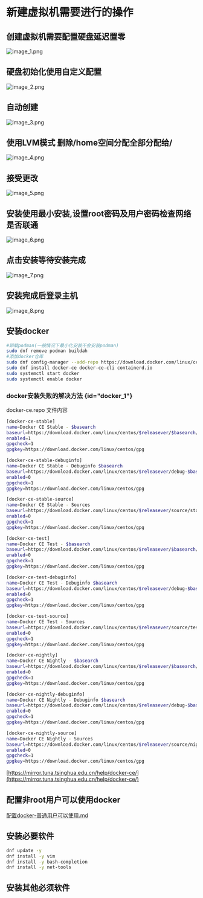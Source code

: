 # 新建虚拟机需要进行的操作

## 创建虚拟机需要配置硬盘延迟置零

![image_1.png](image_1.png)

## 硬盘初始化使用自定义配置

![image_2.png](image_2.png)

## 自动创建

![image_3.png](image_3.png)

## 使用LVM模式 删除/home空间分配全部分配给/

![image_4.png](image_4.png)

## 接受更改

![image_5.png](image_5.png)

## 安装使用最小安装,设置root密码及用户密码检查网络是否联通

![image_6.png](image_6.png)

## 点击安装等待安装完成

![image_7.png](image_7.png)

## 安装完成后登录主机

![image_8.png](image_8.png)

## 安装docker

```Bash
#卸载podman(一般情况下最小化安装不会安装podman)
sudo dnf remove podman buildah
#添加docker仓库
sudo dnf config-manager --add-repo https://download.docker.com/linux/centos/docker-ce.repo
sudo dnf install docker-ce docker-ce-cli containerd.io
sudo systemctl start docker
sudo systemctl enable docker
```

### docker安装失败的解决方法 {id="docker_1"}

docker-ce.repo 文件内容

```Bash
[docker-ce-stable]
name=Docker CE Stable - $basearch
baseurl=https://download.docker.com/linux/centos/$releasever/$basearch/stable
enabled=1
gpgcheck=1
gpgkey=https://download.docker.com/linux/centos/gpg

[docker-ce-stable-debuginfo]
name=Docker CE Stable - Debuginfo $basearch
baseurl=https://download.docker.com/linux/centos/$releasever/debug-$basearch/stable
enabled=0
gpgcheck=1
gpgkey=https://download.docker.com/linux/centos/gpg

[docker-ce-stable-source]
name=Docker CE Stable - Sources
baseurl=https://download.docker.com/linux/centos/$releasever/source/stable
enabled=0
gpgcheck=1
gpgkey=https://download.docker.com/linux/centos/gpg

[docker-ce-test]
name=Docker CE Test - $basearch
baseurl=https://download.docker.com/linux/centos/$releasever/$basearch/test
enabled=0
gpgcheck=1
gpgkey=https://download.docker.com/linux/centos/gpg

[docker-ce-test-debuginfo]
name=Docker CE Test - Debuginfo $basearch
baseurl=https://download.docker.com/linux/centos/$releasever/debug-$basearch/test
enabled=0
gpgcheck=1
gpgkey=https://download.docker.com/linux/centos/gpg

[docker-ce-test-source]
name=Docker CE Test - Sources
baseurl=https://download.docker.com/linux/centos/$releasever/source/test
enabled=0
gpgcheck=1
gpgkey=https://download.docker.com/linux/centos/gpg

[docker-ce-nightly]
name=Docker CE Nightly - $basearch
baseurl=https://download.docker.com/linux/centos/$releasever/$basearch/nightly
enabled=0
gpgcheck=1
gpgkey=https://download.docker.com/linux/centos/gpg

[docker-ce-nightly-debuginfo]
name=Docker CE Nightly - Debuginfo $basearch
baseurl=https://download.docker.com/linux/centos/$releasever/debug-$basearch/nightly
enabled=0
gpgcheck=1
gpgkey=https://download.docker.com/linux/centos/gpg

[docker-ce-nightly-source]
name=Docker CE Nightly - Sources
baseurl=https://download.docker.com/linux/centos/$releasever/source/nightly
enabled=0
gpgcheck=1
gpgkey=https://download.docker.com/linux/centos/gpg

```

[https://mirror.tuna.tsinghua.edu.cn/help/docker-ce/](https://mirror.tuna.tsinghua.edu.cn/help/docker-ce/)

## 配置非root用户可以使用docker

[配置docker-普通用户可以使用.md](配置docker-普通用户可以使用.md)

## 安装必要软件

```Bash
dnf update -y
dnf install -y vim 
dnf install -y bash-completion 
dnf install -y net-tools
```

## 安装其他必须软件









